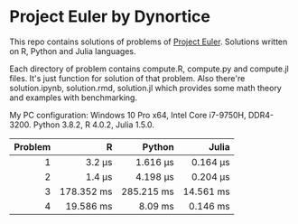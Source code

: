 # Project Euler by Dynortice

This repo contains solutions of problems of [Project Euler](https://projecteuler.net/).
Solutions written on R, Python and Julia languages.

Each directory of problem contains compute.R, compute.py and compute.jl files. It's just function for solution of that problem. Also there're solution.ipynb, solution.rmd, solution.jl which provides some math theory and examples with benchmarking.

My PC configuration: Windows 10 Pro x64, Intel Core i7-9750H, DDR4-3200. Python 3.8.2, R 4.0.2, Julia 1.5.0.

Problem | R | Python | Julia
-: | -: | -: | -:
1 | 3.2 µs | 1.616 µs | 0.164 µs
2 | 1.4 µs | 4.198 µs | 0.204 µs
3 | 178.352 ms | 285.215 ms | 14.561 ms
4 | 19.586 ms | 8.09 ms | 0.146 ms